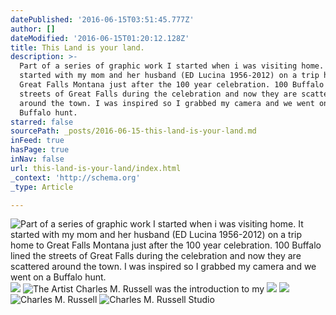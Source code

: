 ```yaml
---
datePublished: '2016-06-15T03:51:45.777Z'
author: []
dateModified: '2016-06-15T01:20:12.128Z'
title: This Land is your land.
description: >-
  Part of a series of graphic work I started when i was visiting home. It
  started with my mom and her husband (ED Lucina 1956-2012) on a trip home to
  Great Falls Montana just after the 100 year celebration. 100 Buffalo lined the
  streets of Great Falls during the celebration and now they are scattered
  around the town. I was inspired so I grabbed my camera and we went on a
  Buffalo hunt. 
starred: false
sourcePath: _posts/2016-06-15-this-land-is-your-land.md
inFeed: true
hasPage: true
inNav: false
url: this-land-is-your-land/index.html
_context: 'http://schema.org'
_type: Article

---
```

![Part of a series of graphic work I started when i was visiting home. It started with my mom and her husband (ED Lucina 1956-2012) on a trip home to Great Falls Montana just after the 100 year celebration. 100 Buffalo lined the streets of Great Falls during the celebration and now they are scattered around the town. I was inspired so I grabbed my camera and we went on a Buffalo hunt. ](https://the-grid-user-content.s3-us-west-2.amazonaws.com/93538506-cfce-4468-b083-03afacaff582.jpg)
![](https://s3-us-west-2.amazonaws.com/the-grid-img/p/2c7923b84809f67343491842c186dd82dd00352c.jpg)
![The Artist Charles M. Russell was the introduction to my ](https://s3-us-west-2.amazonaws.com/the-grid-img/p/f55a9c7b8f1cbf3ab6944ed379bd00026ce922eb.jpg)
![](https://s3-us-west-2.amazonaws.com/the-grid-img/p/4f69c68f3dbe67172fcfb4a9318fa649093a3a36.jpg)
![](https://s3-us-west-2.amazonaws.com/the-grid-img/p/28a745defa9e01a037bb1eb66c8a6c37b6958788.jpg)
![ Charles M. Russell ](https://s3-us-west-2.amazonaws.com/the-grid-img/p/217829a2a4b0407c787b0eb2434215c52034837b.jpg)
![Charles M. Russell  Studio](https://s3-us-west-2.amazonaws.com/the-grid-img/p/8ad3fe5b1e1a2e3765d84dad7ed5586358e6352f.jpg)